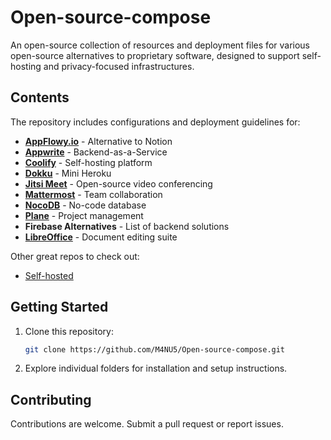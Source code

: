 # Open-source-compose

An open-source collection of resources and deployment files for various open-source alternatives to proprietary software, designed to support self-hosting and privacy-focused infrastructures.

## Contents

The repository includes configurations and deployment guidelines for:

- [**AppFlowy.io**](https://appflowy.io/) - Alternative to Notion
- [**Appwrite**](https://appwrite.io/) - Backend-as-a-Service
- [**Coolify**](https://coolify.io/) - Self-hosting platform
- [**Dokku**](https://dokku.com/) - Mini Heroku
- [**Jitsi Meet**](https://jitsi.org/) - Open-source video conferencing
- [**Mattermost**](https://mattermost.com/) - Team collaboration
- [**NocoDB**](https://nocodb.com/) - No-code database
- [**Plane**](https://plane.so/) - Project management
- **Firebase Alternatives** - List of backend solutions
- [**LibreOffice**](https://www.libreoffice.org/) - Document editing suite

Other great repos to check out:
- [Self-hosted](https://github.com/awesome-selfhosted/awesome-selfhosted)

## Getting Started

1. Clone this repository:
   ```bash
   git clone https://github.com/M4NU5/Open-source-compose.git
   ```
2. Explore individual folders for installation and setup instructions.

## Contributing

Contributions are welcome. Submit a pull request or report issues.